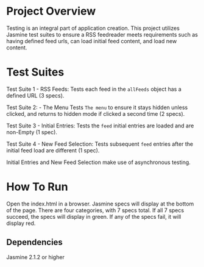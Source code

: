 # Project Overview

Testing is an integral part of application creation. This project utilizes Jasmine test suites to ensure a RSS feedreader meets requirements such as having defined feed urls, can load initial feed content, and load new content.


# Test Suites

Test Suite 1 - RSS Feeds: Tests each feed in the `allFeeds` object has a defined URL (3 specs).

Test Suite 2: - The Menu Tests `The menu` to ensure it stays hidden unless clicked, and returns to hidden mode if clicked a second time (2 specs).

Test Suite 3 - Initial Entries: Tests the `feed` initial entries are loaded and are non-Empty (1 spec).

Test Suite 4 - New Feed Selection: Tests subsequent `feed` entries after the initial feed load are different (1 spec).

Initial Entries and New Feed Selection make use of asynchronous testing.

# How To Run

Open the index.html in a browser. Jasmine specs will display at the bottom of the page. There are four categories, with 7 specs total. If all 7 specs succeed, the specs will display in green. If any of the specs fail, it will display red.   

## Dependencies
Jasmine 2.1.2 or higher
